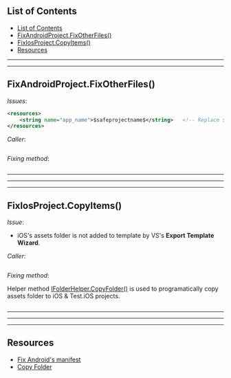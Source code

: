 ## List of Contents
- [List of Contents](#list-of-contents)
- [FixAndroidProject.FixOtherFiles()](#fixandroidprojectfixotherfiles)
- [FixIosProject.CopyItems()](#fixiosprojectcopyitems)
- [Resources](#resources)


___
___


## FixAndroidProject.FixOtherFiles()

*Issues*:

```xml
<resources>
    <string name="app_name">$safeprojectname$</string>   <!-- Replace $safeprojectname$ w/ $ext_safeprojectname$ -->
</resources>
```

*Caller*:

```cs --region "Fix Android" --source-file .\..\..\..\MvvmCross.Template\Program.cs --project .\..\..\..\MvvmCross.Template\MvvmCross.Template.csproj
```

*Fixing method*:

```cs --region "Fix strings.xml" --source-file .\..\..\..\MvvmCross.Template\FixAndroidProject.cs --project .\..\..\..\MvvmCross.Template\MvvmCross.Template.csproj
```



___
___
___



## FixIosProject.CopyItems()

*Issue*:

* iOS's assets folder is not added to template by VS's **Export Template Wizard**.

*Caller*:

```cs --region "Fix iOS" --source-file .\..\..\..\MvvmCross.Template\Program.cs --project .\..\..\..\MvvmCross.Template\MvvmCross.Template.csproj
```

*Fixing method*:

Helper method [IFolderHelper.CopyFolder()][2] is used to programatically copy assets folder to iOS & Test.iOS projects.

```cs --region "Copy Assets folder" --source-file .\..\..\..\MvvmCross.Template\FixIosProject.cs --project .\..\..\..\MvvmCross.Template\MvvmCross.Template.csproj
```



___
___
___



## Resources

* [Fix Android's manifest][1]
* [Copy Folder][2]













[1]: https://dev.azure.com/prosocode/VS/_git/MvxTemplate?path=%2FMvvmCross.Template%2FFixAndroidProject.cs&version=GBdev "Fix Android's manifest - Azure DevOps"
[2]: https://dev.azure.com/prosocode/_git/LocalStorage?path=%2F1.%20Copy%20Folder.ipynb&version=GBmaster "Copy Folder Helper class - Azure DevOps"